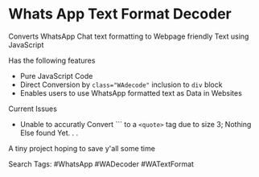 # Whats App Text Format Decoder

Converts WhatsApp Chat text formatting to Webpage friendly Text using JavaScript

Has the following features

* Pure JavaScript Code
* Direct Conversion by `class="WAdecode"` inclusion to `div` block
* Enables users to use WhatsApp formatted text as Data in Websites

Current Issues

* Unable to accuratly Convert \`\`\` to a `<quote>` tag due to size 3;
  Nothing Else found Yet. . .

A tiny project hoping to save y'all some time


Search Tags: #WhatsApp #WADecoder #WATextFormat
